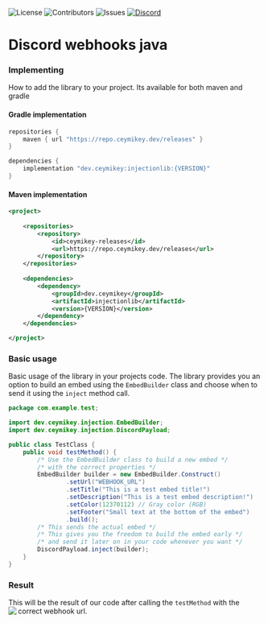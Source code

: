 ![License](https://img.shields.io/github/license/Ceymikey/InjectionLib?color=blue)
![Contributors](https://img.shields.io/github/contributors/Ceymikey/InjectionLib?color=blue)
![Issues](https://img.shields.io/github/issues/Ceymikey/InjectionLib?color=blue)
[![Discord](https://img.shields.io/badge/Discord-Click%20to%20Join-5865F2?logo=discord&logoColor=white)](https://discord.gg/MPuQEeZB4w)

# Discord webhooks java

### Implementing
How to add the library to your project. Its available for both maven and gradle
#### Gradle implementation
```gradle
repositories {
    maven { url "https://repo.ceymikey.dev/releases" }
}

dependencies {
    implementation "dev.ceymikey:injectionlib:{VERSION}"
}
```
#### Maven implementation
```xml
<project>
    
    <repositories>
        <repository>
            <id>ceymikey-releases</id>
            <url>https://repo.ceymikey.dev/releases</url>
        </repository>
    </repositories>
    
    <dependencies>
        <dependency>
            <groupId>dev.ceymikey</groupId>
            <artifactId>injectionlib</artifactId>
            <version>{VERSION}</version>
        </dependency>
    </dependencies>

</project>
```

### Basic usage
Basic usage of the library in your projects code. The library provides you an option to build
an embed using the `EmbedBuilder` class and choose when to send it using the `inject` method call.
```java
package com.example.test;

import dev.ceymikey.injection.EmbedBuilder;
import dev.ceymikey.injection.DiscordPayload;

public class TestClass {
    public void testMethod() {
        /* Use the EmbedBuilder class to build a new embed */
        /* with the correct properties */
        EmbedBuilder builder = new EmbedBuilder.Construct()
                .setUrl("WEBHOOK_URL")
                .setTitle("This is a test embed title!")
                .setDescription("This is a test embed description!")
                .setColor(12370112) // Gray color (RGB)
                .setFooter("Small text at the bottom of the embed")
                .build();
        /* This sends the actual embed */
        /* This gives you the freedom to build the embed early */
        /* and send it later on in your code whenever you want */
        DiscordPayload.inject(builder);
    }
}
```
### Result
This will be the result of our code after calling the `testMethod` with 
the correct webhook url.
<img align="left" src="https://github.com/user-attachments/assets/2967b077-35b5-4c50-805e-3647364d0aee">
